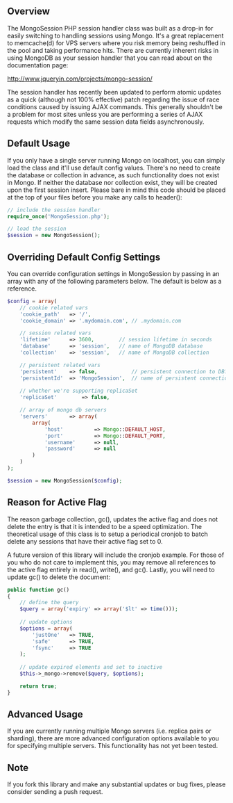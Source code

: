 Overview
--------
The MongoSession PHP session handler class was built as a drop-in for easily switching to handling sessions using Mongo. It's a 
great replacement to memcache(d) for VPS servers where you risk memory being reshuffled in the pool and taking performance hits. 
There are currently inherent risks in using MongoDB as your session handler that you can read about on the documentation page:

http://www.jqueryin.com/projects/mongo-session/

The session handler has recently been updated to perform atomic updates as a quick (although not 100% effective) patch regarding the 
issue of race conditions caused by issuing AJAX commands. This generally shouldn't be a problem for most sites unless you are 
performing a series of AJAX requests which modify the same session data fields asynchronously.

Default Usage 
-------------
If you only have a single server running Mongo on localhost, you can simply load the class and it'll use default config values. 
There's no need to create the database or collection in advance, as such functionality does not exist in Mongo. If neither the 
database nor collection exist, they will be created upon the first session insert. Please bare in mind this code should be placed at 
the top of your files before you make any calls to header():

```` PHP
// include the session handler
require_once('MongoSession.php');

// load the session
$session = new MongoSession();
````

Overriding Default Config Settings
--------------
You can override configuration settings in MongoSession by passing in an array with any of the following parameters below.
The default is below as a reference.

```` PHP
$config = array(
    // cookie related vars
    'cookie_path'   => '/',
    'cookie_domain' => '.mydomain.com', // .mydomain.com

    // session related vars
    'lifetime'      => 3600,        // session lifetime in seconds
    'database'      => 'session',   // name of MongoDB database
    'collection'    => 'session',   // name of MongoDB collection

    // persistent related vars
    'persistent' 	=> false, 			// persistent connection to DB?
    'persistentId' 	=> 'MongoSession', 	// name of persistent connection
    
    // whether we're supporting replicaSet
    'replicaSet'		=> false,

    // array of mongo db servers
    'servers'   	=> array(
        array(
            'host'          => Mongo::DEFAULT_HOST,
            'port'          => Mongo::DEFAULT_PORT,
            'username'      => null,
            'password'      => null
        )
    )
);

$session = new MongoSession($config);
````

Reason for Active Flag
---------------------

The reason garbage collection, gc(), updates the active flag and does not delete the entry is that it is intended to be a speed optimization.
The theoretical usage of this class is to setup a periodical cronjob to batch delete any sessions that have their active flag set to 0.

A future version of this library will include the cronjob example. For those of you who do not care to implement this, you may remove
all references to the active flag entirely in read(), write(), and gc(). Lastly, you will need to update gc() to delete the document:

```` PHP
public function gc()
{
    // define the query
    $query = array('expiry' => array('$lt' => time()));
    
    // update options
    $options = array(
        'justOne'	=> TRUE,
        'safe'		=> TRUE,
        'fsync'		=> TRUE
    );
    
    // update expired elements and set to inactive
    $this->_mongo->remove($query, $options);

    return true;
}
````

Advanced Usage
--------------

If you are currently running multiple Mongo servers (i.e. replica pairs or sharding), there are more advanced configuration options
available to you for specifying multiple servers.  This functionality has not yet been tested.

Note
----

If you fork this library and make any substantial updates or bug fixes, please consider sending a push request.
